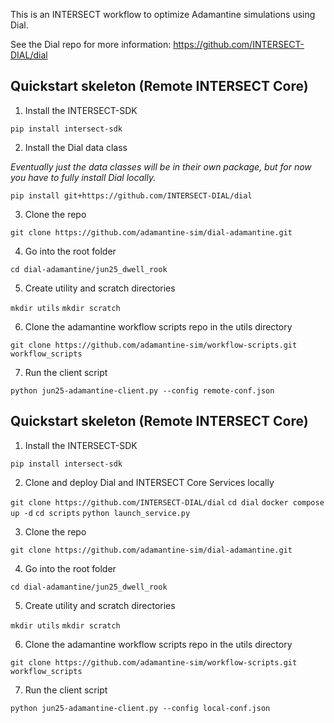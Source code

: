 This is an INTERSECT workflow to optimize Adamantine simulations using Dial.

See the Dial repo for more information:
https://github.com/INTERSECT-DIAL/dial

## Quickstart skeleton (Remote INTERSECT Core)
1) Install the INTERSECT-SDK

`pip install intersect-sdk`

2) Install the Dial data class

_Eventually just the data classes will be in their own package, but for now you have to fully install Dial locally._

`pip install git+https://github.com/INTERSECT-DIAL/dial`

3) Clone the repo

`git clone https://github.com/adamantine-sim/dial-adamantine.git`

4) Go into the root folder

`cd dial-adamantine/jun25_dwell_rook`

5) Create utility and scratch directories

`mkdir utils`
`mkdir scratch`

6) Clone the adamantine workflow scripts repo in the utils directory

`git clone https://github.com/adamantine-sim/workflow-scripts.git workflow_scripts`

7) Run the client script

`python jun25-adamantine-client.py --config remote-conf.json`

## Quickstart skeleton (Remote INTERSECT Core)
1) Install the INTERSECT-SDK

`pip install intersect-sdk`

2) Clone and deploy Dial and INTERSECT Core Services locally

`git clone https://github.com/INTERSECT-DIAL/dial`
`cd dial`
`docker compose up -d`
`cd scripts`
`python launch_service.py`

3) Clone the repo

`git clone https://github.com/adamantine-sim/dial-adamantine.git`

4) Go into the root folder

`cd dial-adamantine/jun25_dwell_rook`

5) Create utility and scratch directories

`mkdir utils`
`mkdir scratch`

6) Clone the adamantine workflow scripts repo in the utils directory

`git clone https://github.com/adamantine-sim/workflow-scripts.git workflow_scripts`

7) Run the client script

`python jun25-adamantine-client.py --config local-conf.json`

